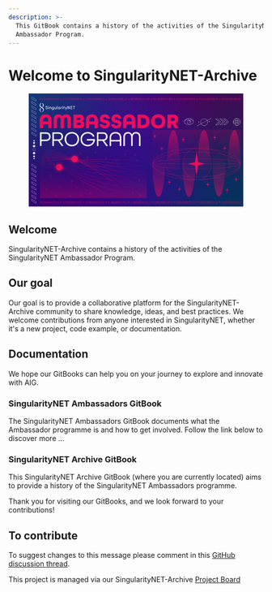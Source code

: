 ```yaml
---
description: >-
  This GitBook contains a history of the activities of the SingularityNET
  Ambassador Program.
---
```


# Welcome to SingularityNET-Archive

<figure><img src=".gitbook/assets/Screenshot from 2023-04-15 00-46-38.png" alt=""><figcaption></figcaption></figure>

## Welcome

SingularityNET-Archive contains a history of the activities of the SingularityNET Ambassador Program.&#x20;

## Our goal

Our goal is to provide a collaborative platform for the SingularityNET-Archive community to share knowledge, ideas, and best practices. We welcome contributions from anyone interested in SingularityNET, whether it's a new project, code example, or documentation.

## Documentation

We hope our GitBooks can help you on your journey to explore and innovate with AIG.&#x20;

### SingularityNET Ambassadors GitBook

The SingularityNET Ambassadors GitBook documents what the Ambassador programme is and how to get involved. Follow the link below to discover more ...

&#x20;

### SingularityNET Archive GitBook



This SingularityNET Archive GitBook (where you are currently located) aims to provide a history of the SingularityNET Ambassadors programme.

Thank you for visiting our GitBooks, and we look forward to your contributions!

## To contribute

To suggest changes to this message please comment in this [GitHub discussion thread](https://github.com/orgs/SingularityNET-Archive/discussions/2#discussion-5052599).

This project is managed via our SingularityNET-Archive [Project Board](https://github.com/orgs/SingularityNET-Archive/projects/1/views/1)
